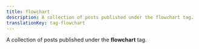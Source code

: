 ```yaml
---
title: flowchart
description: A collection of posts published under the flowchart tag.
translationKey: tag-flowchart
---
```

A collection of posts published under the **flowchart** tag.
